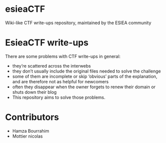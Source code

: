 # esieaCTF
Wiki-like CTF write-ups repository, maintained by the  ESIEA community

# EsieaCTF write-ups
There are some problems with CTF write-ups in general:

* they’re scattered across the interwebs
* they don’t usually include the original files needed to solve the challenge
* some of them are incomplete or skip ‘obvious’ parts of the explanation, and are therefore not as helpful for newcomers
* often they disappear when the owner forgets to renew their domain or shuts down their blog
* This repository aims to solve those problems.

# Contributors 

* Hamza Bourrahim
* Mottier nicolas
